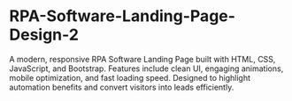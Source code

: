# RPA-Software-Landing-Page-Design-2
A modern, responsive RPA Software Landing Page built with HTML, CSS, JavaScript, and Bootstrap. Features include clean UI, engaging animations, mobile optimization, and fast loading speed. Designed to highlight automation benefits and convert visitors into leads efficiently.
